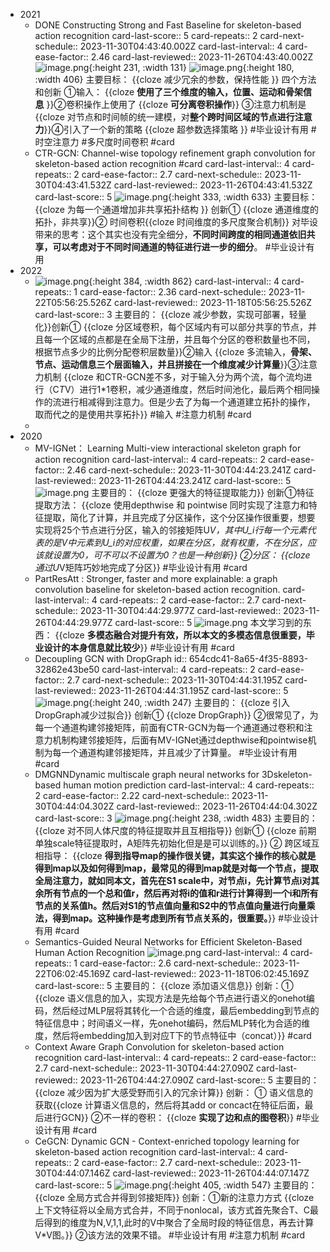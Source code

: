 - 2021
	- DONE Constructing Strong and Fast Baseline for skeleton-based action recognition 
	  card-last-score:: 5
	  card-repeats:: 2
	  card-next-schedule:: 2023-11-30T04:43:40.002Z
	  card-last-interval:: 4
	  card-ease-factor:: 2.46
	  card-last-reviewed:: 2023-11-26T04:43:40.002Z
	  ![image.png](../assets/image_1699497267314_0.png){:height 231, :width 131} ![image.png](../assets/image_1699497285151_0.png){:height 180, :width 406} 
	  主要目标： {{cloze 减少冗余的参数，保持性能   }}
	  四个方法和创新 ①输入： {{cloze **使用了三个维度的输入，位置、运动和骨架信息** }}②卷积操作上使用了 {{cloze **可分离卷积操作**}} ③注意力机制是 {{cloze 对节点和时间帧的统一建模，对**整个跨时间区域的节点进行注意力**}}④引入了一个新的策略 {{cloze 超参数选择策略 }} #毕业设计有用 #时空注意力 #多尺度时间卷积 #card
	- CTR-GCN: Channel-wise topology refinement graph convolution for skeleton-based action recognition #card 
	  card-last-interval:: 4
	  card-repeats:: 2
	  card-ease-factor:: 2.7
	  card-next-schedule:: 2023-11-30T04:43:41.532Z
	  card-last-reviewed:: 2023-11-26T04:43:41.532Z
	  card-last-score:: 5
	  ![image.png](../assets/image_1699497823998_0.png){:height 333, :width 633}
	  主要目标： {{cloze 为每一个通道增加非共享拓扑结构 }} 创新① {{cloze 通道维度的拓扑，非共享}}② 时间卷积{{cloze 时间维度的多尺度聚合机制}} 对毕设带来的思考：这个其实也没有完全细分，**不同时间跨度的相同通道依旧共享，可以考虑对于不同时间通道的特征进行进一步的细分**。 #毕业设计有用
- 2022
	- ![image.png](../assets/image_1699520396532_0.png){:height 384, :width 862}
	  card-last-interval:: 4
	  card-repeats:: 1
	  card-ease-factor:: 2.36
	  card-next-schedule:: 2023-11-22T05:56:25.526Z
	  card-last-reviewed:: 2023-11-18T05:56:25.526Z
	  card-last-score:: 3
	  主要目的： {{cloze 减少参数，实现可部署，轻量化}}创新① {{cloze 分区域卷积，每个区域内有可以部分共享的节点，并且每一个区域的点都是在全局下注册，并且每个分区的卷积数量也不同，根据节点多少的比例分配卷积层数量}}②输入 {{cloze 多流输入，**骨架、节点、运动信息三个层面输入，并且拼接在一个维度减少计算量**}}③注意力机制 {{cloze 和CTR-GCN差不多，对于输入分为两个流，每个流均进行（C*T*V）进行1*1卷积，减少通道维度，然后时间池化，最后两个相同操作的流进行相减得到注意力。但是少去了为每一个通道建立拓扑的操作，取而代之的是使用共享拓扑}} #输入 #注意力机制 #card
	-
- 2020
	- MV-IGNet： Learning Multi-view interactional skeleton graph for action recognition
	  card-last-interval:: 4
	  card-repeats:: 2
	  card-ease-factor:: 2.46
	  card-next-schedule:: 2023-11-30T04:44:23.241Z
	  card-last-reviewed:: 2023-11-26T04:44:23.241Z
	  card-last-score:: 5
	  ![image.png](../assets/image_1699521756886_0.png)
	  主要目的： {{cloze 更强大的特征提取能力}} 创新①特征提取方法： {{cloze 使用depthwise 和 pointwise 同时实现了注意力和特征提取，简化了计算，并且完成了分区操作，这个分区操作很重要，想要实现将25个节点进行分区，输入的邻接矩阵U*V，其中U_i行每一个元素代表的是V中元素到U_i的对应权重，如果在分区，就有权重，不在分区，应该就设置为0，可不可以不设置为0？也是一种创新}} ②分区： {{cloze 通过U*V矩阵巧妙地完成了分区}} #毕业设计有用 #card
	- PartResAtt : Stronger, faster and more explainable: a graph convolution baseline for skeleton-based action recognition.
	  card-last-interval:: 4
	  card-repeats:: 2
	  card-ease-factor:: 2.7
	  card-next-schedule:: 2023-11-30T04:44:29.977Z
	  card-last-reviewed:: 2023-11-26T04:44:29.977Z
	  card-last-score:: 5
	  ![image.png](../assets/image_1699534675923_0.png)
	  本文学习到的东西： {{cloze **多模态融合对提升有效，所以本文的多模态信息很重要，毕业设计的本身信息就比较少**}}  #毕业设计有用 #card
	- Decoupling GCN with DropGraph
	  id:: 654cdc41-8a65-4f35-8893-32862e43be50
	  card-last-interval:: 4
	  card-repeats:: 2
	  card-ease-factor:: 2.7
	  card-next-schedule:: 2023-11-30T04:44:31.195Z
	  card-last-reviewed:: 2023-11-26T04:44:31.195Z
	  card-last-score:: 5
	  ![image.png](../assets/image_1699535254342_0.png){:height 240, :width 247}
	  主要目的： {{cloze 引入DropGraph减少过拟合}} 创新① {{cloze DropGraph}} ②很常见了，为每一个通道构建邻接矩阵，前面有CTR-GCN为每一个通道通过卷积和注意力机制构建邻接矩阵，后面有MV-IGNet通过depthwise和pointwise机制为每一个通道构建邻接矩阵，并且减少了计算量。 #毕业设计有用 #card
	- DMGNNDynamic multiscale graph neural networks for 3Dskeleton-based human motion prediction
	  card-last-interval:: 4
	  card-repeats:: 2
	  card-ease-factor:: 2.22
	  card-next-schedule:: 2023-11-30T04:44:04.302Z
	  card-last-reviewed:: 2023-11-26T04:44:04.302Z
	  card-last-score:: 3
	  ![image.png](../assets/image_1699536035073_0.png){:height 238, :width 483}
	  主要目的： {{cloze 对不同人体尺度的特征提取并且互相指导}} 创新① {{cloze 前期单独scale特征提取时，A矩阵先初始化但是是可以训练的。}} ② 跨区域互相指导： {{cloze **得到指导map的操作很关键，其实这个操作的核心就是得到map以及如何得到map，最常见的得到map就是对每一个节点，提取全局注意力，就如同本文，首先在S1 scale中，对节点i，先计算节点i对其余所有节点的一个总和值r，然后再对将i的值和r进行计算得到一个i和所有节点的关系值h。然后对S1的节点值向量和S2中的节点值向量进行向量乘法，得到map。这种操作是考虑到所有节点关系的，很重要。**}} #毕业设计有用 #card
	- Semantics-Guided Neural Networks for Efficient Skeleton-Based Human Action Recognition ![image.png](../assets/image_1699537939898_0.png) 
	  card-last-interval:: 4
	  card-repeats:: 1
	  card-ease-factor:: 2.6
	  card-next-schedule:: 2023-11-22T06:02:45.169Z
	  card-last-reviewed:: 2023-11-18T06:02:45.169Z
	  card-last-score:: 5
	  主要目的： {{cloze 添加语义信息}} 创新：① {{cloze 语义信息的加入，实现方法是先给每个节点进行语义的onehot编码，然后经过MLP层将其转化一个合适的维度，最后embedding到节点的特征信息中；时间语义一样，先onehot编码，然后MLP转化为合适的维度，然后将embedding加入到对应T下的节点特征中（concat）}} #card
	- Context Aware Graph Convolution for skeleton-based action recognition
	  card-last-interval:: 4
	  card-repeats:: 2
	  card-ease-factor:: 2.7
	  card-next-schedule:: 2023-11-30T04:44:27.090Z
	  card-last-reviewed:: 2023-11-26T04:44:27.090Z
	  card-last-score:: 5
	  主要目的： {{cloze 减少因为扩大感受野而引入的冗余计算}} 创新： ① 语义信息的获取{{cloze 计算语义信息的，然后将其add or concact在特征后面，最后进行GCN}} ②不一样的卷积： {{cloze **实现了边和点的图卷积**}} #毕业设计有用 #card
	- CeGCN: Dynamic GCN - Context-enriched topology learning for skeleton-based action recognition
	  card-last-interval:: 4
	  card-repeats:: 2
	  card-ease-factor:: 2.7
	  card-next-schedule:: 2023-11-30T04:44:07.146Z
	  card-last-reviewed:: 2023-11-26T04:44:07.147Z
	  card-last-score:: 5
	  ![image.png](../assets/image_1699539558284_0.png){:height 405, :width 547}
	  主要目的： {{cloze 全局方式合并得到邻接矩阵}} 创新：①新的注意力方式 {{cloze 上下文特征将以全局方式合并，不同于nonlocal，该方式首先聚合T、C最后得到的维度为N,V,1,1,此时的V中聚合了全局时段的特征信息，再去计算V*V图。}} ②该方法的效果不错。 #毕业设计有用 #注意力机制 #card